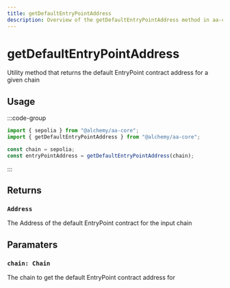 ```yaml
---
title: getDefaultEntryPointAddress
description: Overview of the getDefaultEntryPointAddress method in aa-core utils
---
```



# getDefaultEntryPointAddress

Utility method that returns the default EntryPoint contract address for a given chain

## Usage

:::code-group

```ts [example.ts]
import { sepolia } from "@alchemy/aa-core";
import { getDefaultEntryPointAddress } from "@alchemy/aa-core";

const chain = sepolia;
const entryPointAddress = getDefaultEntryPointAddress(chain);
```

:::

## Returns

### `Address`

The Address of the default EntryPoint contract for the input chain

## Paramaters

### `chain: Chain`

The chain to get the default EntryPoint contract address for
